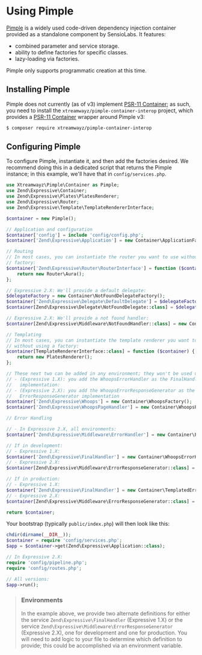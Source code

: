 # Using Pimple

[Pimple](http://pimple.sensiolabs.org/) is a widely used code-driven dependency
injection container provided as a standalone component by SensioLabs. It
features:

- combined parameter and service storage.
- ability to define factories for specific classes.
- lazy-loading via factories.

Pimple only supports programmatic creation at this time.

## Installing Pimple

Pimple does not currently (as of v3) implement
[PSR-11 Container](https://github.com/php-fig/container); as
such, you need to install the `xtreamwayz/pimple-container-interop` project,
which provides a [PSR-11 Container](https://github.com/php-fig/container)
wrapper around Pimple v3:

```bash
$ composer require xtreamwayz/pimple-container-interop
```

## Configuring Pimple

To configure Pimple, instantiate it, and then add the factories desired. We
recommend doing this in a dedicated script that returns the Pimple instance; in
this example, we'll have that in `config/services.php`.

```php
use Xtreamwayz\Pimple\Container as Pimple;
use Zend\Expressive\Container;
use Zend\Expressive\Plates\PlatesRenderer;
use Zend\Expressive\Router;
use Zend\Expressive\Template\TemplateRendererInterface;

$container = new Pimple();

// Application and configuration
$container['config'] = include 'config/config.php';
$container['Zend\Expressive\Application'] = new Container\ApplicationFactory;

// Routing
// In most cases, you can instantiate the router you want to use without using a
// factory:
$container['Zend\Expressive\Router\RouterInterface'] = function ($container) {
    return new Router\Aura();
};

// Expressive 2.X: We'll provide a default delegate:
$delegateFactory = new Container\NotFoundDelegateFactory();
$container['Zend\Expressive\Delegate\DefaultDelegate'] = $delegateFactory;
$container[Zend\Expressive\Delegate\NotFoundDelegate::class] = $delegateFactory;

// Expressive 2.X: We'll provide a not found handler:
$container[Zend\Expressive\Middleware\NotFoundHandler::class] = new Container\NotFoundHandlerFactory();

// Templating
// In most cases, you can instantiate the template renderer you want to use
// without using a factory:
$container[TemplateRendererInterface::class] = function ($container) {
    return new PlatesRenderer();
};

// These next two can be added in any environment; they won't be used unless:
// - (Expressive 1.X): you add the WhoopsErrorHandler as the FinalHandler
//   implementation:
// - (Expressive 2.X): you add the WhoopsErrorResponseGenerator as the
//   ErrorResponseGenerator implementation
$container['Zend\Expressive\Whoops'] = new Container\WhoopsFactory();
$container['Zend\Expressive\WhoopsPageHandler'] = new Container\WhoopsPageHandlerFactory();

// Error Handling

// - In Expressive 2.X, all environments:
$container['Zend\Expressive\Middleware\ErrorHandler'] = new Container\ErrorHandlerFactory();

// If in development:
// - Expressive 1.X:
$container['Zend\Expressive\FinalHandler'] = new Container\WhoopsErrorHandlerFactory();
// - Expressive 2.X:
$container[Zend\Expressive\Middleware\ErrorResponseGenerator::class] = new Container\WhoopsErrorResponseGeneratorFactory();

// If in production:
// - Expressive 1.X:
$container['Zend\Expressive\FinalHandler'] = new Container\TemplatedErrorHandlerFactory();
// - Expressive 2.X:
$container[Zend\Expressive\Middleware\ErrorResponseGenerator::class] = new Container\ErrorResponseGeneratorFactory();

return $container;
```

Your bootstrap (typically `public/index.php`) will then look like this:

```php
chdir(dirname(__DIR__));
$container = require 'config/services.php';
$app = $container->get(Zend\Expressive\Application::class);

// In Expressive 2.X:
require 'config/pipeline.php';
require 'config/routes.php';

// All versions:
$app->run();
```

> ### Environments
> 
> In the example above, we provide two alternate definitions for
> either the service `Zend\Expressive\FinalHandler` (Expressive 1.X) or the
> service `Zend\Expressive\Middleware\ErrorResponseGenerator` (Expressive 2.X),
> one for development and one for production. You will need to add logic to
> your file to determine which definition to provide; this could be accomplished
> via an environment variable.
